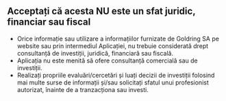 ## Acceptați că acesta NU este un sfat juridic, financiar sau fiscal

- Orice informație sau utilizare a informațiilor furnizate de Goldring SA pe website sau prin intermediul Aplicației, nu trebuie considerată drept consultanță de investiții, juridică, financiară sau fiscală. 
- Aplicația nu este menită să ofere consultanță comercială sau de investiții. 
- Realizați propriile evaluări/cercetări și luați decizii de investiții folosind mai multe surse de informații și/sau solicitați sfatul unui profesionist autorizat, înainte de a tranzacționa sau investi. 